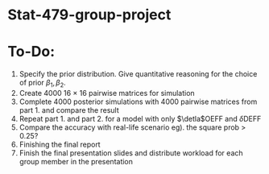 # Stat-479-group-project
# To-Do: 
1. Specify the prior distribution. Give quantitative reasoning for the choice of prior $\beta_1, \beta_2$. 
2. Create 4000 16 $\times$ 16 pairwise matrices for simulation
3. Complete 4000 posterior simulations with 4000 pairwise matrices from part 1. and compare the result 
4. Repeat part 1. and part 2. for a model with only $\detla$OEFF and $\delta$DEFF
5. Compare the accuracy with real-life scenario eg). the square prob > 0.25? 
6. Finishing the final report
7. Finish the final presentation slides and distribute workload for each group member in the presentation
